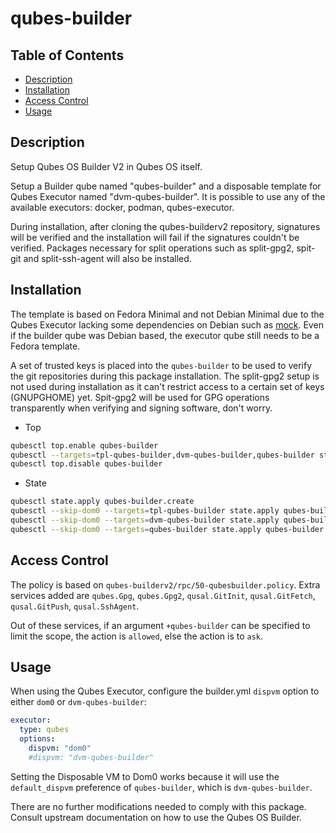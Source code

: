 # qubes-builder

## Table of Contents

* [Description](#description)
* [Installation](#installation)
* [Access Control](#access-control)
* [Usage](#usage)

## Description

Setup Qubes OS Builder V2 in Qubes OS itself.

Setup a Builder qube named "qubes-builder" and a disposable template for Qubes
Executor named "dvm-qubes-builder". It is possible to use any of the available
executors: docker, podman, qubes-executor.

During installation, after cloning the qubes-builderv2 repository, signatures
will be verified and the installation will fail if the signatures couldn't be
verified. Packages necessary for split operations such as split-gpg2, spit-git
and split-ssh-agent will also be installed.

## Installation

The template is based on Fedora Minimal and not Debian Minimal due to the
Qubes Executor lacking some dependencies on Debian such as
[mock](https://bugs.debian.org/cgi-bin/bugreport.cgi?bug=1025460). Even if the
builder qube was Debian based, the executor qube still needs to be a Fedora
template.

A set of trusted keys is placed into the `qubes-builder` to be used to verify
the git repositories during this package installation. The split-gpg2 setup is
not used during installation as it can't restrict access to a certain set of
keys (GNUPGHOME) yet. Spit-gpg2 will be used for GPG operations transparently
when verifying and signing software, don't worry.

- Top
```sh
qubesctl top.enable qubes-builder
qubesctl --targets=tpl-qubes-builder,dvm-qubes-builder,qubes-builder state.apply
qubesctl top.disable qubes-builder
```

- State
```sh
qubesctl state.apply qubes-builder.create
qubesctl --skip-dom0 --targets=tpl-qubes-builder state.apply qubes-builder.install
qubesctl --skip-dom0 --targets=dvm-qubes-builder state.apply qubes-builder.configure-qubes-executor
qubesctl --skip-dom0 --targets=qubes-builder state.apply qubes-builder.configure
```

## Access Control

The policy is based on `qubes-builderv2/rpc/50-qubesbuilder.policy`.
Extra services added are `qubes.Gpg`, `qubes.Gpg2`, `qusal.GitInit`,
`qusal.GitFetch`, `qusal.GitPush`, `qusal.SshAgent`.

Out of these services, if an argument `+qubes-builder` can be specified to
limit the scope, the action is `allowed`, else the action is to `ask`.

## Usage

When using the Qubes Executor, configure the builder.yml `dispvm` option to
either `dom0` or `dvm-qubes-builder`:
```yaml
executor:
  type: qubes
  options:
    dispvm: "dom0"
    #dispvm: "dvm-qubes-builder"
```
Setting the Disposable VM  to Dom0 works because it will use the
`default_dispvm` preference of `qubes-builder`, which is `dvm-qubes-builder`.

There are no further modifications needed to comply with this package. Consult
upstream documentation on how to use the Qubes OS Builder.
